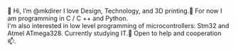 👋 Hi, I’m @mkdirer
I love Design, Technology, and 3D printing.👀 For now I am programming in C / C ++ and Python.  
I'm also interested in low level programming of microcontrollers: Stm32 and Atmel ATmega328. 
Currently studying IT.🌱 Open to help and cooperation 📫.  

<!---
mkdirer/mkdirer is a ✨ special ✨ repository because its `README.md` (this file) appears on your GitHub profile.
You can click the Preview link to take a look at your changes.
--->
